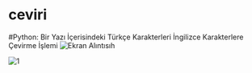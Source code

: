 # ceviri
#Python: Bir Yazı İçerisindeki Türkçe Karakterleri İngilizce Karakterlere Çevirme İşlemi
![Ekran Alıntısıh](https://user-images.githubusercontent.com/99283497/207247589-305ecd08-3bd9-4a13-a1db-0baa0ffbfeae.JPG)

![1](https://user-images.githubusercontent.com/99864727/207832645-34fdf277-8f1e-4d48-87eb-ecd776ba1155.jpg)

